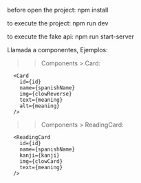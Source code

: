 before open the project:
npm install

to execute the project:
npm run dev

to execute the fake api:
npm run start-server

Llamada a componentes, Ejemplos:

> > Components > Card:

      <Card
        id={id}
        name={spanishName}
        img={clowReverse}
        text={meaning}
        alt={meaning}
      />

> > Components > ReadingCard:

      <ReadingCard
        id={id}
        name={spanishName}
        kanji={kanji}
        img={clowCard}
        text={meaning}
      />

